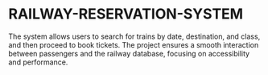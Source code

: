# RAILWAY-RESERVATION-SYSTEM
The system allows users to  search for trains by date, destination, and class, and then proceed to book tickets. The project ensures a smooth interaction between passengers and the railway database, focusing on accessibility and performance.
